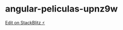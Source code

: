 # angular-peliculas-upnz9w

[Edit on StackBlitz ⚡️](https://stackblitz.com/edit/angular-peliculas-upnz9w)